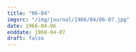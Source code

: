 ```yaml
---
title: "06-04"
imgsrc: "/img/journal/1966/04/06-07.jpg"
date: 1966-04-06
enddate: 1966-04-07
draft: false
---
```


<!-- fix pre-formatted input -->
